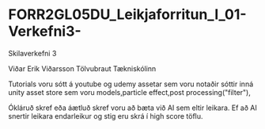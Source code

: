 # FORR2GL05DU_Leikjaforritun_I_01-Verkefni3-
Skilaverkefni 3

Viðar Erik Viðarsson
Tölvubraut
Tækniskólinn

Tutorials voru sótt á youtube og udemy assetar sem voru notaðir sóttir inná unity asset store sem voru models,particle effect,post processing("filter"),

Ókláruð skref eða áætluð skref voru að bæta við AI sem eltir leikara. Ef að AI snertir leikara endarleikur og stig eru skrá í high score töflu.
